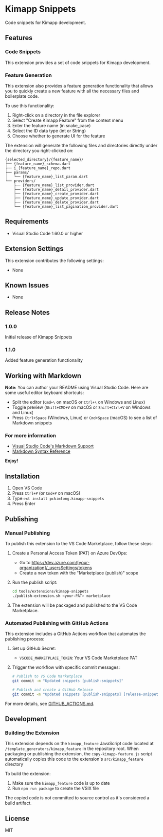# Kimapp Snippets

Code snippets for Kimapp development.

## Features

### Code Snippets

This extension provides a set of code snippets for Kimapp development.

### Feature Generation

This extension also provides a feature generation functionality that allows you to quickly create a new feature with all the necessary files and boilerplate code.

To use this functionality:

1. Right-click on a directory in the file explorer
2. Select "Create Kimapp Feature" from the context menu
3. Enter the feature name (in snake_case)
4. Select the ID data type (int or String)
5. Choose whether to generate UI for the feature

The extension will generate the following files and directories directly under the directory you right-clicked on:

```
{selected_directory}/{feature_name}/
├── {feature_name}_schema.dart
├── i_{feature_name}_repo.dart
├── params/
│   └── {feature_name}_list_param.dart
└── providers/
    ├── {feature_name}_list_provider.dart
    ├── {feature_name}_detail_provider.dart
    ├── {feature_name}_create_provider.dart
    ├── {feature_name}_update_provider.dart
    ├── {feature_name}_delete_provider.dart
    └── {feature_name}_list_pagination_provider.dart
```

## Requirements

- Visual Studio Code 1.60.0 or higher

## Extension Settings

This extension contributes the following settings:

* None

## Known Issues

* None

## Release Notes

### 1.0.0

Initial release of Kimapp Snippets

### 1.1.0

Added feature generation functionality

## Working with Markdown

**Note:** You can author your README using Visual Studio Code.  Here are some useful editor keyboard shortcuts:

* Split the editor (`Cmd+\` on macOS or `Ctrl+\` on Windows and Linux)
* Toggle preview (`Shift+CMD+V` on macOS or `Shift+Ctrl+V` on Windows and Linux)
* Press `Ctrl+Space` (Windows, Linux) or `Cmd+Space` (macOS) to see a list of Markdown snippets

### For more information

* [Visual Studio Code's Markdown Support](http://code.visualstudio.com/docs/languages/markdown)
* [Markdown Syntax Reference](https://help.github.com/articles/markdown-basics/)

**Enjoy!**

## Installation

1. Open VS Code
2. Press `Ctrl+P` (or `Cmd+P` on macOS)
3. Type `ext install pckimlong.kimapp-snippets`
4. Press Enter

## Publishing

### Manual Publishing

To publish this extension to the VS Code Marketplace, follow these steps:

1. Create a Personal Access Token (PAT) on Azure DevOps:
   - Go to https://dev.azure.com/[your-organization]/_usersSettings/tokens
   - Create a new token with the "Marketplace (publish)" scope

2. Run the publish script:
   ```bash
   cd tools/extensions/kimapp-snippets
   ./publish-extension.sh <your-PAT> marketplace
   ```

3. The extension will be packaged and published to the VS Code Marketplace.

### Automated Publishing with GitHub Actions

This extension includes a GitHub Actions workflow that automates the publishing process:

1. Set up GitHub Secret:
   - `VSCODE_MARKETPLACE_TOKEN`: Your VS Code Marketplace PAT

2. Trigger the workflow with specific commit messages:
   ```bash
   # Publish to VS Code Marketplace
   git commit -m "Updated snippets [publish-snippets]"
   
   # Publish and create a GitHub Release
   git commit -m "Updated snippets [publish-snippets] [release-snippets]"
   ```

For more details, see [GITHUB_ACTIONS.md](./GITHUB_ACTIONS.md).

## Development

### Building the Extension

This extension depends on the `kimapp_feature` JavaScript code located at `/template_generators/kimapp_feature` in the repository root. When packaging or publishing the extension, the `copy-kimapp-feature.js` script automatically copies this code to the extension's `src/kimapp_feature` directory

To build the extension:

1. Make sure the `kimapp_feature` code is up to date
2. Run `npm run package` to create the VSIX file

The copied code is not committed to source control as it's considered a build artifact.

## License

MIT 